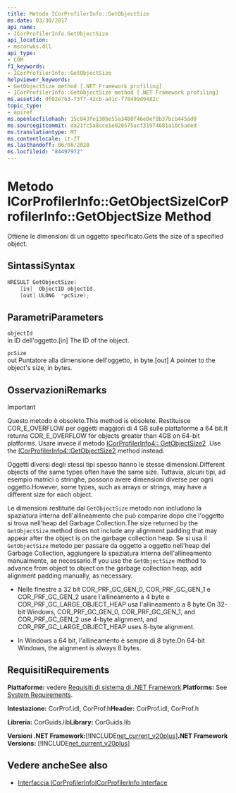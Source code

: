 ```yaml
---
title: Metodo ICorProfilerInfo::GetObjectSize
ms.date: 03/30/2017
api_name:
- ICorProfilerInfo.GetObjectSize
api_location:
- mscorwks.dll
api_type:
- COM
f1_keywords:
- ICorProfilerInfo::GetObjectSize
helpviewer_keywords:
- GetObjectSize method [.NET Framework profiling]
- ICorProfilerInfo::GetObjectSize method [.NET Framework profiling]
ms.assetid: 9f02e763-73f7-42cb-a41c-f78499d9482c
topic_type:
- apiref
ms.openlocfilehash: 15c843fe138be55a3480f46e0ef8b37bcb445ad0
ms.sourcegitcommit: da21fc5a8cce1e028575acf31974681a1bc5aeed
ms.translationtype: MT
ms.contentlocale: it-IT
ms.lasthandoff: 06/08/2020
ms.locfileid: "84497972"
---
```

# <a name="icorprofilerinfogetobjectsize-method"></a><span data-ttu-id="2f93e-102">Metodo ICorProfilerInfo::GetObjectSize</span><span class="sxs-lookup"><span data-stu-id="2f93e-102">ICorProfilerInfo::GetObjectSize Method</span></span>
<span data-ttu-id="2f93e-103">Ottiene le dimensioni di un oggetto specificato.</span><span class="sxs-lookup"><span data-stu-id="2f93e-103">Gets the size of a specified object.</span></span>  
  
## <a name="syntax"></a><span data-ttu-id="2f93e-104">Sintassi</span><span class="sxs-lookup"><span data-stu-id="2f93e-104">Syntax</span></span>  
  
```cpp  
HRESULT GetObjectSize(  
    [in]  ObjectID objectId,  
    [out] ULONG  *pcSize);  
```  
  
## <a name="parameters"></a><span data-ttu-id="2f93e-105">Parametri</span><span class="sxs-lookup"><span data-stu-id="2f93e-105">Parameters</span></span>  
 `objectId`  
 <span data-ttu-id="2f93e-106">in ID dell'oggetto.</span><span class="sxs-lookup"><span data-stu-id="2f93e-106">[in] The ID of the object.</span></span>  
  
 `pcSize`  
 <span data-ttu-id="2f93e-107">out Puntatore alla dimensione dell'oggetto, in byte.</span><span class="sxs-lookup"><span data-stu-id="2f93e-107">[out] A pointer to the object's size, in bytes.</span></span>  
  
## <a name="remarks"></a><span data-ttu-id="2f93e-108">Osservazioni</span><span class="sxs-lookup"><span data-stu-id="2f93e-108">Remarks</span></span>  
  
> [!IMPORTANT]
> <span data-ttu-id="2f93e-109">Questo metodo è obsoleto.</span><span class="sxs-lookup"><span data-stu-id="2f93e-109">This method is obsolete.</span></span> <span data-ttu-id="2f93e-110">Restituisce COR_E_OVERFLOW per oggetti maggiori di 4 GB sulle piattaforme a 64 bit.</span><span class="sxs-lookup"><span data-stu-id="2f93e-110">It returns COR_E_OVERFLOW for objects greater than 4GB on 64-bit platforms.</span></span> <span data-ttu-id="2f93e-111">Usare invece il metodo [ICorProfilerInfo4:: GetObjectSize2](icorprofilerinfo4-getobjectsize2-method.md) .</span><span class="sxs-lookup"><span data-stu-id="2f93e-111">Use the  [ICorProfilerInfo4::GetObjectSize2](icorprofilerinfo4-getobjectsize2-method.md) method instead.</span></span>  
  
 <span data-ttu-id="2f93e-112">Oggetti diversi degli stessi tipi spesso hanno le stesse dimensioni.</span><span class="sxs-lookup"><span data-stu-id="2f93e-112">Different objects of the same types often have the same size.</span></span> <span data-ttu-id="2f93e-113">Tuttavia, alcuni tipi, ad esempio matrici o stringhe, possono avere dimensioni diverse per ogni oggetto.</span><span class="sxs-lookup"><span data-stu-id="2f93e-113">However, some types, such as arrays or strings, may have a different size for each object.</span></span>  
  
 <span data-ttu-id="2f93e-114">Le dimensioni restituite dal `GetObjectSize` metodo non includono la spaziatura interna dell'allineamento che può comparire dopo che l'oggetto si trova nell'heap del Garbage Collection.</span><span class="sxs-lookup"><span data-stu-id="2f93e-114">The size returned by the `GetObjectSize` method does not include any alignment padding that may appear after the object is on the garbage collection heap.</span></span> <span data-ttu-id="2f93e-115">Se si usa il `GetObjectSize` metodo per passare da oggetto a oggetto nell'heap del Garbage Collection, aggiungere la spaziatura interna dell'allineamento manualmente, se necessario.</span><span class="sxs-lookup"><span data-stu-id="2f93e-115">If you use the `GetObjectSize` method to advance from object to object on the garbage collection heap, add alignment padding manually, as necessary.</span></span>  
  
- <span data-ttu-id="2f93e-116">Nelle finestre a 32 bit COR_PRF_GC_GEN_0, COR_PRF_GC_GEN_1 e COR_PRF_GC_GEN_2 usare l'allineamento a 4 byte e COR_PRF_GC_LARGE_OBJECT_HEAP usa l'allineamento a 8 byte.</span><span class="sxs-lookup"><span data-stu-id="2f93e-116">On 32-bit Windows, COR_PRF_GC_GEN_0, COR_PRF_GC_GEN_1, and COR_PRF_GC_GEN_2 use 4-byte alignment, and COR_PRF_GC_LARGE_OBJECT_HEAP uses 8-byte alignment.</span></span>  
  
- <span data-ttu-id="2f93e-117">In Windows a 64 bit, l'allineamento è sempre di 8 byte.</span><span class="sxs-lookup"><span data-stu-id="2f93e-117">On 64-bit Windows, the alignment is always 8 bytes.</span></span>  
  
## <a name="requirements"></a><span data-ttu-id="2f93e-118">Requisiti</span><span class="sxs-lookup"><span data-stu-id="2f93e-118">Requirements</span></span>  
 <span data-ttu-id="2f93e-119">**Piattaforme:** vedere [Requisiti di sistema di .NET Framework](../../get-started/system-requirements.md).</span><span class="sxs-lookup"><span data-stu-id="2f93e-119">**Platforms:** See [System Requirements](../../get-started/system-requirements.md).</span></span>  
  
 <span data-ttu-id="2f93e-120">**Intestazione:** CorProf.idl, CorProf.h</span><span class="sxs-lookup"><span data-stu-id="2f93e-120">**Header:** CorProf.idl, CorProf.h</span></span>  
  
 <span data-ttu-id="2f93e-121">**Libreria:** CorGuids.lib</span><span class="sxs-lookup"><span data-stu-id="2f93e-121">**Library:** CorGuids.lib</span></span>  
  
 <span data-ttu-id="2f93e-122">**Versioni .NET Framework:**[!INCLUDE[net_current_v20plus](../../../../includes/net-current-v20plus-md.md)]</span><span class="sxs-lookup"><span data-stu-id="2f93e-122">**.NET Framework Versions:** [!INCLUDE[net_current_v20plus](../../../../includes/net-current-v20plus-md.md)]</span></span>  
  
## <a name="see-also"></a><span data-ttu-id="2f93e-123">Vedere anche</span><span class="sxs-lookup"><span data-stu-id="2f93e-123">See also</span></span>

- [<span data-ttu-id="2f93e-124">Interfaccia ICorProfilerInfo</span><span class="sxs-lookup"><span data-stu-id="2f93e-124">ICorProfilerInfo Interface</span></span>](icorprofilerinfo-interface.md)
